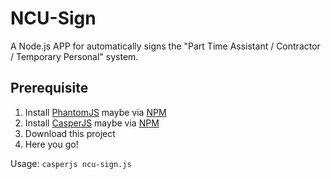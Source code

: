# NCU-Sign
A Node.js APP for automatically signs the "Part Time Assistant / Contractor / Temporary Personal" system.

## Prerequisite
1. Install [PhantomJS](http://phantomjs.org/) maybe via [NPM](https://www.npmjs.com/package/phantomjs)
2. Install [CasperJS](http://casperjs.org/) maybe via [NPM](https://www.npmjs.com/package/casperjs)
3. Download this project
4. Here you go!

Usage: `casperjs ncu-sign.js`
